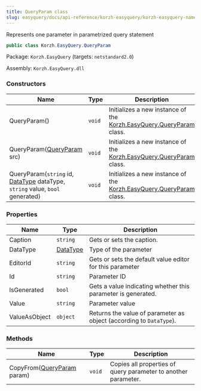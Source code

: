 ```yaml
---
title: QueryParam class
slug: easyquery/docs/api-reference/korzh-easyquery/korzh-easyquery-namespace/queryparam-class
---
```



Represents one parameter in parametrized query statement
```csharp
public class Korzh.EasyQuery.QueryParam

```
Package: `Korzh.EasyQuery` (targets: `netstandard2.0`)

Assembly: `Korzh.EasyQuery.dll`

### Constructors

| Name | Type | Description | 
| --- | --- | --- | 
| QueryParam() | `void` | Initializes a new instance of the [Korzh.EasyQuery.QueryParam](/api-reference/korzh-easyquery/korzh-easyquery-namespace/queryparam-class) class. | 
| QueryParam([QueryParam](/api-reference/korzh-easyquery/korzh-easyquery-namespace/queryparam-class) src) | `void` | Initializes a new instance of the [Korzh.EasyQuery.QueryParam](/api-reference/korzh-easyquery/korzh-easyquery-namespace/queryparam-class) class. | 
| QueryParam(`string` id, [DataType](/api-reference/easydata-core/easydata-namespace/datatype-enum) dataType, `string` value, `bool` generated) | `void` | Initializes a new instance of the [Korzh.EasyQuery.QueryParam](/api-reference/korzh-easyquery/korzh-easyquery-namespace/queryparam-class) class. | 


### Properties

| Name | Type | Description | 
| --- | --- | --- | 
| Caption | `string` | Gets or sets the caption. | 
| DataType | [DataType](/api-reference/easydata-core/easydata-namespace/datatype-enum) | Type of the parameter | 
| EditorId | `string` | Gets or sets the default value editor for this parameter | 
| Id | `string` | Parameter ID | 
| IsGenerated | `bool` | Gets a value indicating whether this parameter is generated. | 
| Value | `string` | Parameter value | 
| ValueAsObject | `object` | Returns the value of parameter as object (according to `DataType`). | 


### Methods

| Name | Type | Description | 
| --- | --- | --- | 
| CopyFrom([QueryParam](/api-reference/korzh-easyquery/korzh-easyquery-namespace/queryparam-class) param) | `void` | Copies all properties of query parameter to another parameter. |